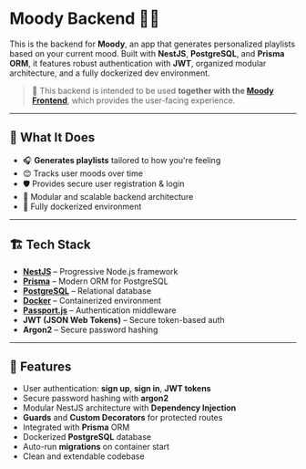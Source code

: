 # Moody Backend 🧠💬

This is the backend for **Moody**, an app that generates personalized playlists based on your current mood. Built with **NestJS**, **PostgreSQL**, and **Prisma ORM**, it features robust authentication with **JWT**, organized modular architecture, and a fully dockerized dev environment.

> 🚀 This backend is intended to be used **together with the [Moody Frontend](https://github.com/teodorat63/moody-f)**, which provides the user-facing experience.

---

## 🧠 What It Does

- 🎧 **Generates playlists** tailored to how you're feeling
- 😊 Tracks user moods over time
- 🛡️ Provides secure user registration & login
- 🧱 Modular and scalable backend architecture
- 🐳 Fully dockerized environment

---

## 🏗️ Tech Stack

- **[NestJS](https://nestjs.com/)** – Progressive Node.js framework
- **[Prisma](https://www.prisma.io/)** – Modern ORM for PostgreSQL
- **[PostgreSQL](https://www.postgresql.org/)** – Relational database
- **[Docker](https://www.docker.com/)** – Containerized environment
- **[Passport.js](http://www.passportjs.org/)** – Authentication middleware
- **JWT (JSON Web Tokens)** – Secure token-based auth
- **Argon2** – Secure password hashing

---

## 🔧 Features

- User authentication: **sign up**, **sign in**, **JWT tokens**
- Secure password hashing with **argon2**
- Modular NestJS architecture with **Dependency Injection**
- **Guards** and **Custom Decorators** for protected routes
- Integrated with **Prisma** ORM
- Dockerized **PostgreSQL** database
- Auto-run **migrations** on container start
- Clean and extendable codebase
